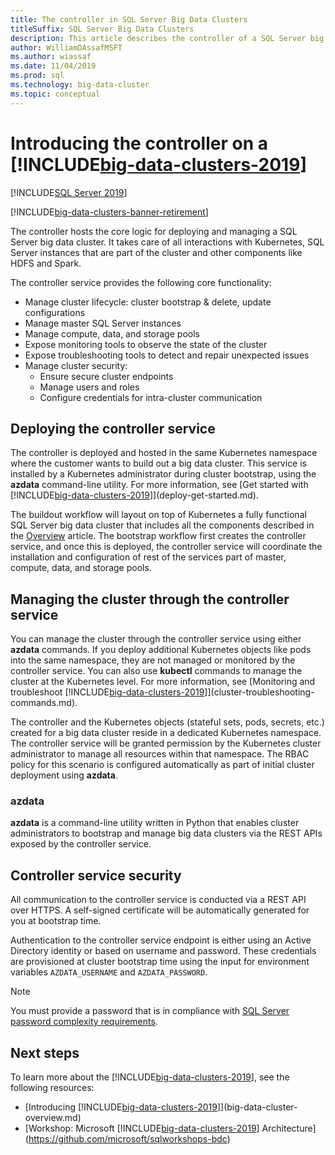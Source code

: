 ```yaml
---
title: The controller in SQL Server Big Data Clusters
titleSuffix: SQL Server Big Data Clusters
description: This article describes the controller of a SQL Server big data cluster.
author: WilliamDAssafMSFT
ms.author: wiassaf
ms.date: 11/04/2019
ms.prod: sql
ms.technology: big-data-cluster
ms.topic: conceptual
---
```


# Introducing the controller on a [!INCLUDE[big-data-clusters-2019](../includes/ssbigdataclusters-ss-nover.md)]

[!INCLUDE[SQL Server 2019](../includes/applies-to-version/sqlserver2019.md)]

[!INCLUDE[big-data-clusters-banner-retirement](../includes/bdc-banner-retirement.md)]

The controller hosts the core logic for deploying and managing a SQL Server big data cluster. It takes care of all interactions with Kubernetes, SQL Server instances that are part of the cluster and other components like HDFS and Spark.

The controller service provides the following core functionality:

- Manage cluster lifecycle: cluster bootstrap & delete, update configurations
- Manage master SQL Server instances
- Manage compute, data, and storage pools
- Expose monitoring tools to observe the state of the cluster
- Expose troubleshooting tools to detect and repair unexpected issues
- Manage cluster security:
  - Ensure secure cluster endpoints
  - Manage users and roles
  - Configure credentials for intra-cluster communication

## Deploying the controller service

The controller is deployed and hosted in the same Kubernetes namespace where the customer wants to build out a big data cluster. This service is installed by a Kubernetes administrator during cluster bootstrap, using the **azdata** command-line utility. For more information, see [Get started with [!INCLUDE[big-data-clusters-2019](../includes/ssbigdataclusters-ss-nover.md)]](deploy-get-started.md).

The buildout workflow will layout on top of Kubernetes a fully functional SQL Server big data cluster that includes all the components described in the [Overview](big-data-cluster-overview.md) article. The bootstrap workflow first creates the controller service, and once this is deployed, the controller service will coordinate the installation and configuration of rest of the services part of master, compute, data, and storage pools.

## Managing the cluster through the controller service

You can manage the cluster through the controller service using either **azdata** commands. If you deploy additional Kubernetes objects like pods into the same namespace, they are not managed or monitored by the controller service. You can also use **kubectl** commands to manage the cluster at the Kubernetes level. For more information, see [Monitoring and troubleshoot [!INCLUDE[big-data-clusters-2019](../includes/ssbigdataclusters-ss-nover.md)]](cluster-troubleshooting-commands.md).

The controller and the Kubernetes objects (stateful sets, pods, secrets, etc.) created for a big data cluster reside in a dedicated Kubernetes namespace. The controller service will be granted permission by the Kubernetes cluster administrator to manage all resources within that namespace.  The RBAC policy for this scenario is configured automatically as part of initial cluster deployment using **azdata**.

### azdata

**azdata** is a command-line utility written in Python that enables cluster administrators to bootstrap and manage big data clusters via the REST APIs exposed by the controller service.

## Controller service security

All communication to the controller service is conducted via a REST API over HTTPS. A self-signed certificate will be automatically generated for you at bootstrap time. 

Authentication to the controller service endpoint is either using an Active Directory identity or based on username and password. These credentials are provisioned at cluster bootstrap time using the input for environment variables `AZDATA_USERNAME` and `AZDATA_PASSWORD`.

> [!NOTE]
> You must provide a password that is in compliance with [SQL Server password complexity requirements](../relational-databases/security/password-policy.md).

## Next steps

To learn more about the [!INCLUDE[big-data-clusters-2019](../includes/ssbigdataclusters-ss-nover.md)], see the following resources:

- [Introducing [!INCLUDE[big-data-clusters-2019](../includes/ssbigdataclusters-ver15.md)]](big-data-cluster-overview.md)
- [Workshop: Microsoft [!INCLUDE[big-data-clusters-2019](../includes/ssbigdataclusters-ss-nover.md)] Architecture](https://github.com/microsoft/sqlworkshops-bdc)